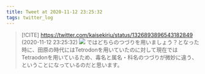 ```yaml
---
title: Tweet at 2020-11-12 23:25:32
tags: twitter_log
---
```


> [!CITE] https://twitter.com/kaisekiriu/status/1326893896543182849 (2020-11-12 23:25:32)
> ![](https://twitter.com/kaisekiriu/status/1326893896543182849)
> ではどちらのつづりを用いましょう？となった時に、田原の時代にはTetrodonを用いていたのに対して現在ではTetraodonを用いているため、毒名と属名・科名のつづりが微妙に違う、ということになっているのだと思います。

